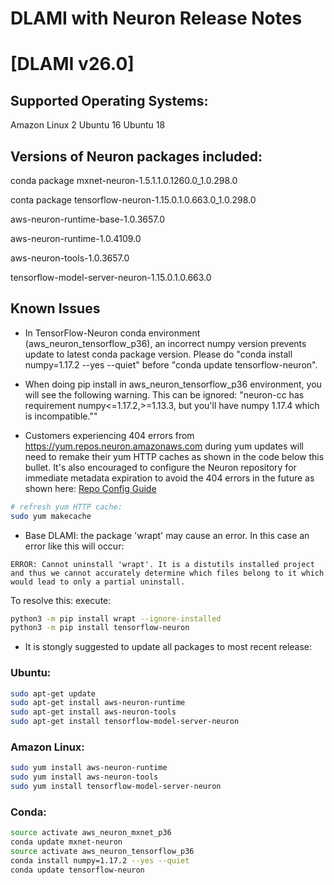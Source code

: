 # DLAMI with Neuron Release Notes

# [DLAMI v26.0]

## Supported Operating Systems:

Amazon Linux 2
Ubuntu 16
Ubuntu 18

## Versions of Neuron packages included:

conda package mxnet-neuron-1.5.1.1.0.1260.0_1.0.298.0

conta package tensorflow-neuron-1.15.0.1.0.663.0_1.0.298.0

aws-neuron-runtime-base-1.0.3657.0

aws-neuron-runtime-1.0.4109.0

aws-neuron-tools-1.0.3657.0

tensorflow-model-server-neuron-1.15.0.1.0.663.0



## Known Issues

* In TensorFlow-Neuron conda environment (aws_neuron_tensorflow_p36), an incorrect numpy version prevents update to latest conda package version. Please do "conda install numpy=1.17.2 --yes --quiet" before "conda update tensorflow-neuron".

* When doing pip install in aws_neuron_tensorflow_p36 environment, you will see the following warning. This can be ignored: "neuron-cc <version> has requirement numpy<=1.17.2,>=1.13.3, but you'll have numpy 1.17.4 which is incompatible.""
  
* Customers experiencing 404 errors from https://yum.repos.neuron.amazonaws.com during yum updates will need to remake their yum HTTP caches as shown in the code below this bullet.  It's also encouraged to configure the Neuron repository for immediate metadata expiration to avoid the 404 errors in the future as shown here: [Repo Config Guide](../docs/guide-repo-config.md)

```bash
# refresh yum HTTP cache:
sudo yum makecache
```

* Base DLAMI: the package 'wrapt' may cause an error. In this case an error like this will occur:

```
ERROR: Cannot uninstall 'wrapt'. It is a distutils installed project and thus we cannot accurately determine which files belong to it which would lead to only a partial uninstall.
```

To resolve this: execute:

```bash
python3 -m pip install wrapt --ignore-installed
python3 -m pip install tensorflow-neuron
```


* It is stongly suggested to update all packages to most recent release:

###  Ubuntu:

```bash
sudo apt-get update
sudo apt-get install aws-neuron-runtime
sudo apt-get install aws-neuron-tools
sudo apt-get install tensorflow-model-server-neuron
```

###  Amazon Linux:
```bash
sudo yum install aws-neuron-runtime
sudo yum install aws-neuron-tools
sudo yum install tensorflow-model-server-neuron
```

### Conda:
```bash
source activate aws_neuron_mxnet_p36
conda update mxnet-neuron
source activate aws_neuron_tensorflow_p36
conda install numpy=1.17.2 --yes --quiet
conda update tensorflow-neuron
```

